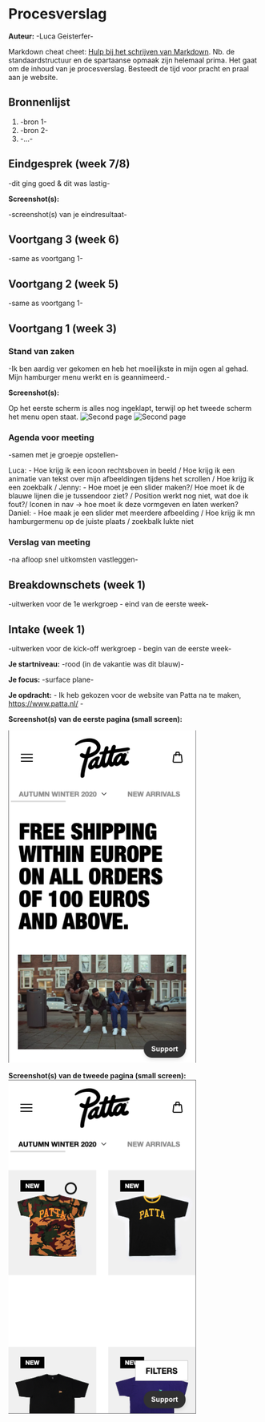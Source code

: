 # Procesverslag
**Auteur:** -Luca Geisterfer-

Markdown cheat cheet: [Hulp bij het schrijven van Markdown](https://github.com/adam-p/markdown-here/wiki/Markdown-Cheatsheet). Nb. de standaardstructuur en de spartaanse opmaak zijn helemaal prima. Het gaat om de inhoud van je procesverslag. Besteedt de tijd voor pracht en praal aan je website.



## Bronnenlijst
1. -bron 1-
2. -bron 2-
3. -...-



## Eindgesprek (week 7/8)

-dit ging goed & dit was lastig-

**Screenshot(s):**

-screenshot(s) van je eindresultaat-



## Voortgang 3 (week 6)

-same as voortgang 1-



## Voortgang 2 (week 5)

-same as voortgang 1-



## Voortgang 1 (week 3)

### Stand van zaken

-Ik ben aardig ver gekomen en heb het moeilijkste in mijn ogen al gehad. Mijn hamburger menu werkt en is geannimeerd.-

**Screenshot(s):**

Op het eerste scherm is alles nog ingeklapt, terwijl op het tweede scherm het menu open staat.
<img src="images/voortgang1.jpeg" width="375px" alt="Second page">
<img src="images/voortgang2.jpeg" width="375px" alt="Second page">

### Agenda voor meeting

-samen met je groepje opstellen-

Luca: - Hoe krijg ik een icoon rechtsboven in beeld / Hoe krijg ik een animatie van tekst over mijn afbeeldingen tijdens het scrollen / Hoe krijg ik een zoekbalk /
Jenny: - Hoe moet je een slider maken?/ Hoe moet ik de blauwe lijnen die je tussendoor ziet? / Position werkt nog niet, wat doe ik fout?/
Iconen in nav -> hoe moet ik deze vormgeven en laten werken?
Daniel: - Hoe maak je een slider met meerdere afbeelding / Hoe krijg ik mn hamburgermenu op de juiste plaats / zoekbalk lukte niet

### Verslag van meeting

-na afloop snel uitkomsten vastleggen-



## Breakdownschets (week 1)

-uitwerken voor de 1e werkgroep - eind van de eerste week-



## Intake (week 1)
-uitwerken voor de kick-off werkgroep - begin van de eerste week-

**Je startniveau:** -rood (in de vakantie was dit blauw)-

**Je focus:** -surface plane-

**Je opdracht:** - Ik heb gekozen voor de website van Patta na te maken, https://www.patta.nl/ -

**Screenshot(s) van de eerste pagina (small screen):**

<img src="images/homescreen.png" width="375px" alt="Homepage">

**Screenshot(s) van de tweede pagina (small screen):**
<img src="images/second_screen.png" width="375px" alt="Second page">
